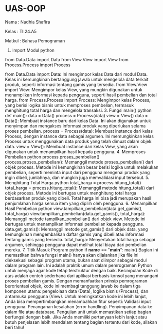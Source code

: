 # UAS-OOP
Nama : Nadhia Shafira

Kelas : TI.24.A5

Matkul : Bahasa Pemograman

1. Import Modul
python

from Data.Data import Data
from View.View import View
from Process.Process import Process

from Data.Data import Data: Ini mengimpor kelas Data dari modul Data. Kelas ini kemungkinan bertanggung jawab untuk mengelola data terkait produk, seperti informasi tentang gamis yang tersedia.
from View.View import View: Mengimpor kelas View, yang mungkin digunakan untuk menampilkan informasi kepada pengguna, seperti hasil pembelian dan total harga.
from Process.Process import Process: Mengimpor kelas Process, yang berisi logika bisnis untuk memproses pembelian, termasuk menghitung total harga dan mengelola transaksi.
3. Fungsi main()
python
def main():
    data = Data()
    process = Process(data)
    view = View()
data = Data(): Membuat instance baru dari kelas Data. Ini akan digunakan untuk menyimpan dan mengakses informasi produk yang diperlukan selama proses pembelian.
process = Process(data): Membuat instance dari kelas Process, dengan instance data sebagai argumen. Ini memungkinkan kelas Process untuk menggunakan data produk yang telah dimuat dalam objek data.
view = View(): Membuat instance dari kelas View, yang akan digunakan untuk menampilkan hasil kepada pengguna.
4. Memproses Pembelian
python
process.proses_pembelian()
process.proses_pembelian(): Memanggil metode proses_pembelian() dari objek process. Metode ini kemungkinan besar berisi logika untuk melakukan pembelian, seperti meminta input dari pengguna mengenai produk yang ingin dibeli, jumlahnya, dan mungkin juga memvalidasi input tersebut.
5. Menghitung Total Harga
python
total_harga = process.hitung_total()
total_harga = process.hitung_total(): Memanggil metode hitung_total() dari objek process. Metode ini bertugas untuk menghitung total harga berdasarkan produk yang dibeli. Total harga ini bisa jadi merupakan hasil penjumlahan harga semua item yang dipilih oleh pengguna.
6. Menampilkan Hasil Pembelian
python
view.tampilkan_pembelian(data.get_gamis(), total_harga)
view.tampilkan_pembelian(data.get_gamis(), total_harga): Memanggil metode tampilkan_pembelian() dari objek view. Metode ini bertugas untuk menampilkan informasi pembelian kepada pengguna.
data.get_gamis(): Memanggil metode get_gamis() dari objek data, yang kemungkinan mengembalikan daftar gamis yang dibeli atau informasi tentang gamis yang tersedia.
total_harga: Menyertakan total harga sebagai argumen, sehingga pengguna dapat melihat total biaya dari pembelian mereka.
7. Titik Masuk Program
python
if __name__ == "__main__":
    main()
Bagian ini memastikan bahwa fungsi main() hanya akan dijalankan jika file ini dieksekusi sebagai program utama, bukan saat diimpor sebagai modul dalam program lain. Ini adalah praktik umum dalam pemrograman Python untuk menjaga agar kode tetap terstruktur dengan baik.
Kesimpulan
Kode di atas adalah contoh sederhana dari aplikasi berbasis konsol yang menangani proses pembelian gamis. Dengan memanfaatkan prinsip pemrograman berorientasi objek, kode ini membagi tanggung jawab ke dalam tiga komponen utama: pengelolaan data (Data), logika bisnis (Process), dan antarmuka pengguna (View).
Untuk meningkatkan kode ini lebih lanjut, Anda bisa mempertimbangkan menambahkan fitur seperti:
Validasi input pengguna.
Penanganan kesalahan (error handling).
Penyimpanan data ke dalam file atau database.
Pengujian unit untuk memastikan setiap bagian berfungsi dengan baik.
Jika Anda memiliki pertanyaan lebih lanjut atau butuh penjelasan lebih mendalam tentang bagian tertentu dari kode, silakan beri tahu!
